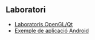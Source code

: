 ## Laboratori
- [Laboratoris OpenGL/Qt](https://github.com/AlbertSuarez/IDI-Labs)
- [Exemple de aplicació Android](https://github.com/AlbertSuarez/Remindit)

